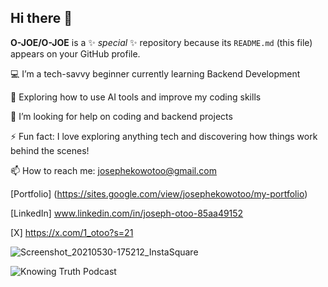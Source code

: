 ## Hi there 👋
**O-JOE/O-JOE** is a ✨ _special_ ✨ repository because its `README.md` (this file) appears on your GitHub profile.

 💻 I’m a tech-savvy beginner currently learning Backend Development
 
 🌱 Exploring how to use AI tools and improve my coding skills 
 
 🤝 I’m looking for help on coding and backend projects  
 
 ⚡ Fun fact: I love exploring anything tech and discovering how things work behind the scenes!
 
 📫 How to reach me: josephekowotoo@gmail.com
 
 [Portfolio] (https://sites.google.com/view/josephekowotoo/my-portfolio)
 
[LinkedIn] www.linkedin.com/in/joseph-otoo-85aa49152

[X] https://x.com/1_otoo?s=21

![Screenshot_20210530-175212_InstaSquare](https://github.com/user-attachments/assets/7172be9a-c321-4a2a-91dc-037b99519947)

![Knowing Truth Podcast](https://github.com/user-attachments/assets/0048ee53-5988-48fb-ae16-e4dba9795a9a)
